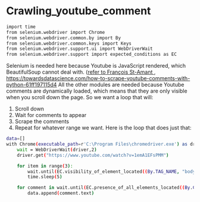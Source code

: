 # Crawling_youtube_comment

```bash
import time
from selenium.webdriver import Chrome
from selenium.webdriver.common.by import By
from selenium.webdriver.common.keys import Keys
from selenium.webdriver.support.ui import WebDriverWait
from selenium.webdriver.support import expected_conditions as EC
```
Selenium is needed here because Youtube is JavaScript rendered, which BeautifulSoup cannot deal with. (<a href="https://towardsdatascience.com/how-to-scrape-youtube-comments-with-python-61ff197115d4">refer to François St-Amant </a>,
https://towardsdatascience.com/how-to-scrape-youtube-comments-with-python-61ff197115d4
All the other modules are needed because Youtube comments are dynamically loaded, which means that they are only visible when you scroll down the page. So we want a loop that will:
1. Scroll down
2. Wait for comments to appear
3. Scrape the comments
4. Repeat for whatever range we want.
Here is the loop that does just that:
```bash
data=[]
with Chrome(executable_path=r'C:\Program Files\chromedriver.exe') as driver:
    wait = WebDriverWait(driver,2)
    driver.get("https://www.youtube.com/watch?v=1emA1EFsPMM")

    for item in range(3): 
        wait.until(EC.visibility_of_element_located((By.TAG_NAME, "body"))).send_keys(Keys.END)
        time.sleep(5)

    for comment in wait.until(EC.presence_of_all_elements_located((By.CSS_SELECTOR, "#content"))):
        data.append(comment.text)
```        
